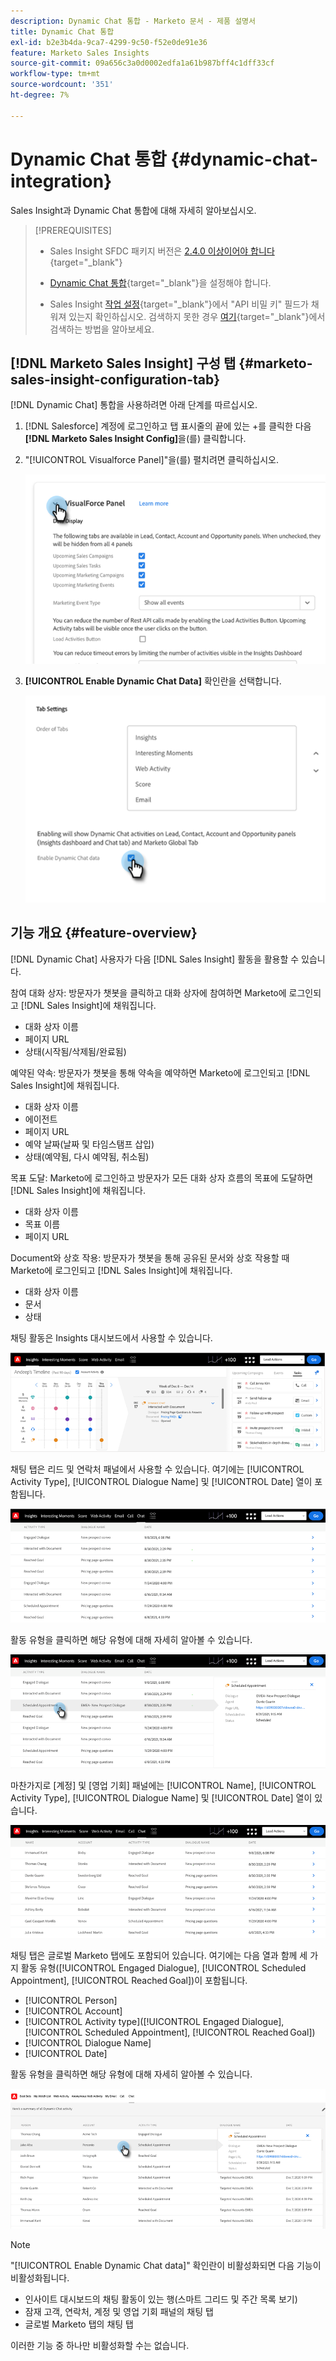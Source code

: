 ```yaml
---
description: Dynamic Chat 통합 - Marketo 문서 - 제품 설명서
title: Dynamic Chat 통합
exl-id: b2e3b4da-9ca7-4299-9c50-f52e0de91e36
feature: Marketo Sales Insights
source-git-commit: 09a656c3a0d0002edfa1a61b987bff4c1dff33cf
workflow-type: tm+mt
source-wordcount: '351'
ht-degree: 7%

---
```


# Dynamic Chat 통합 {#dynamic-chat-integration}

Sales Insight과 Dynamic Chat 통합에 대해 자세히 알아보십시오.

>[!PREREQUISITES]
>
>* Sales Insight SFDC 패키지 버전은 [2.4.0 이상이어야 합니다](/help/marketo/product-docs/marketo-sales-insight/msi-for-salesforce/upgrading/upgrading-your-msi-package.md){target="_blank"}
>
>* [Dynamic Chat 통합](/help/marketo/product-docs/demand-generation/dynamic-chat/dynamic-chat-overview.md){target="_blank"}을 설정해야 합니다.
>
>* Sales Insight [작업 설정](/help/marketo/product-docs/marketo-sales-insight/msi-for-salesforce/configuration/marketo-sales-insight-configuration-tab-in-salesforce.md#operational-settings){target="_blank"}에서 &quot;API 비밀 키&quot; 필드가 채워져 있는지 확인하십시오. 검색하지 못한 경우 [여기](/help/marketo/product-docs/marketo-sales-insight/msi-for-salesforce/configuration/configure-marketo-sales-insight-in-salesforce-enterprise-unlimited.md#configure-sales-insight-in-marketo){target="_blank"}에서 검색하는 방법을 알아보세요.

## [!DNL Marketo Sales Insight] 구성 탭 {#marketo-sales-insight-configuration-tab}

[!DNL Dynamic Chat] 통합을 사용하려면 아래 단계를 따르십시오.

1. [!DNL Salesforce] 계정에 로그인하고 탭 표시줄의 끝에 있는 +를 클릭한 다음 **[!DNL Marketo Sales Insight Config]**&#x200B;을(를) 클릭합니다.

1. &quot;[!UICONTROL Visualforce Panel]&quot;을(를) 펼치려면 클릭하십시오.

   ![](assets/dynamic-chat-integration-1.png)

1. **[!UICONTROL Enable Dynamic Chat Data]** 확인란을 선택합니다.

   ![](assets/dynamic-chat-integration-2.png)

## 기능 개요 {#feature-overview}

[!DNL Dynamic Chat] 사용자가 다음 [!DNL Sales Insight] 활동을 활용할 수 있습니다.

참여 대화 상자: 방문자가 챗봇을 클릭하고 대화 상자에 참여하면 Marketo에 로그인되고 [!DNL Sales Insight]에 채워집니다.

* 대화 상자 이름
* 페이지 URL
* 상태(시작됨/삭제됨/완료됨)

예약된 약속: 방문자가 챗봇을 통해 약속을 예약하면 Marketo에 로그인되고 [!DNL Sales Insight]에 채워집니다.

* 대화 상자 이름
* 에이전트
* 페이지 URL
* 예약 날짜(날짜 및 타임스탬프 삽입)
* 상태(예약됨, 다시 예약됨, 취소됨)

목표 도달: Marketo에 로그인하고 방문자가 모든 대화 상자 흐름의 목표에 도달하면 [!DNL Sales Insight]에 채워집니다.

* 대화 상자 이름
* 목표 이름
* 페이지 URL

Document와 상호 작용: 방문자가 챗봇을 통해 공유된 문서와 상호 작용할 때 Marketo에 로그인되고 [!DNL Sales Insight]에 채워집니다.

* 대화 상자 이름
* 문서
* 상태

채팅 활동은 Insights 대시보드에서 사용할 수 있습니다.

![](assets/dynamic-chat-integration-3.png)

채팅 탭은 리드 및 연락처 패널에서 사용할 수 있습니다. 여기에는 [!UICONTROL Activity Type], [!UICONTROL Dialogue Name] 및 [!UICONTROL Date] 열이 포함됩니다.

![](assets/dynamic-chat-integration-4.png)

활동 유형을 클릭하면 해당 유형에 대해 자세히 알아볼 수 있습니다.

![](assets/dynamic-chat-integration-5.png)

마찬가지로 [계정] 및 [영업 기회] 패널에는 [!UICONTROL Name], [!UICONTROL Activity Type], [!UICONTROL Dialogue Name] 및 [!UICONTROL Date] 열이 있습니다.

![](assets/dynamic-chat-integration-6.png)

채팅 탭은 글로벌 Marketo 탭에도 포함되어 있습니다. 여기에는 다음 열과 함께 세 가지 활동 유형([!UICONTROL Engaged Dialogue], [!UICONTROL Scheduled Appointment], [!UICONTROL Reached Goal])이 포함됩니다.

* [!UICONTROL Person]
* [!UICONTROL Account]
* [!UICONTROL Activity type]&#x200B;([!UICONTROL Engaged Dialogue], [!UICONTROL Scheduled Appointment], [!UICONTROL Reached Goal])
* [!UICONTROL Dialogue Name]
* [!UICONTROL Date]

활동 유형을 클릭하면 해당 유형에 대해 자세히 알아볼 수 있습니다.

![](assets/dynamic-chat-integration-7.png)

>[!NOTE]
>
>&quot;[!UICONTROL Enable Dynamic Chat data]&quot; 확인란이 비활성화되면 다음 기능이 비활성화됩니다.
>
>* 인사이트 대시보드의 채팅 활동이 있는 행(스마트 그리드 및 주간 목록 보기)
>* 잠재 고객, 연락처, 계정 및 영업 기회 패널의 채팅 탭
>* 글로벌 Marketo 탭의 채팅 탭
>
>이러한 기능 중 하나만 비활성화할 수는 없습니다.
